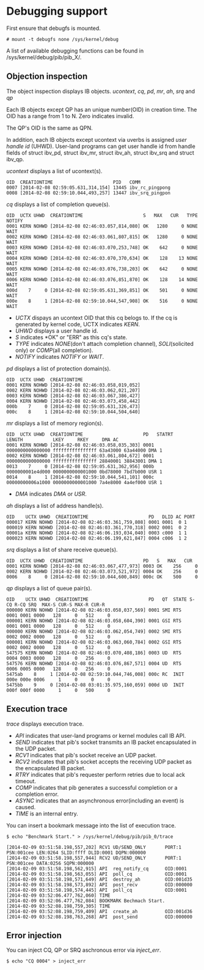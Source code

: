 Debugging support
=================

First ensure that debugfs is mounted.

    # mount -t debugfs none /sys/kernel/debug

A list of available debugging functions can be found in /sys/kernel/debug/pib/pib_X/.


Objection inspection
--------------------

The object inspection displays IB objects.
_ucontext_, _cq_, _pd_, _mr_, _ah_, _srq_ and _qp_

Each IB objects except QP has an unique number(OID) in creation time.
The OID has a range from 1 to N.
Zero indicates invalid.

The QP's OID is the same as QPN.

In addition, each IB objects except ucontext via uverbs is assigned *user handle id* (UHWD).
User-land programs can get user handle id from handle fields of struct ibv_pd, struct ibv_mr, struct ibv_ah, struct ibv_srq and struct ibv_qp.

_ucontext_ displays a list of ucontext(s).

    OID  CREATIONTIME                      PID   COMM
    0007 [2014-02-08 02:59:05.631,314,154] 13445 ibv_rc_pingpong
    0008 [2014-02-08 02:59:10.044,493,257] 13447 ibv_srq_pingpon

_cq_ displays a list of completion queue(s).

    OID  UCTX UHWD  CREATIONTIME                      S   MAX   CUR   TYPE NOTIFY
    0001 KERN NOHWD [2014-02-08 02:46:03.057,814,080] OK   1280     0 NONE WAIT
    0002 KERN NOHWD [2014-02-08 02:46:03.061,807,815] OK   1280     0 NONE WAIT
    0003 KERN NOHWD [2014-02-08 02:46:03.070,253,748] OK    642     0 NONE WAIT
    0004 KERN NOHWD [2014-02-08 02:46:03.070,370,634] OK    128    13 NONE WAIT
    0005 KERN NOHWD [2014-02-08 02:46:03.076,738,203] OK    642     0 NONE WAIT
    0006 KERN NOHWD [2014-02-08 02:46:03.076,851,870] OK    128    14 NONE WAIT
    000d    7     0 [2014-02-08 02:59:05.631,369,851] OK    501     0 NONE WAIT
    000e    8     1 [2014-02-08 02:59:10.044,547,908] OK    516     0 NONE WAIT

* _UCTX_ dispays an ucontext OID that this cq belogs to. If the cq is generated by kernel code, UCTX indicates *KERN*.
* _UHWD_ displays a user handle id.
* _S_ indicates *OK" or "ERR" as this cq's state.
* _TYPE_ indicates *NONE*(don't attach completion channel), *SOLI*(solicited only) or *COMP*(all completion).
* _NOTIFY_ indicates *NOTIFY* or *WAIT*.

_pd_ displays a list of protection domain(s).

    OID  UCTX UHWD  CREATIONTIME
    0001 KERN NOHWD [2014-02-08 02:46:03.058,019,052]
    0002 KERN NOHWD [2014-02-08 02:46:03.062,021,207]
    0003 KERN NOHWD [2014-02-08 02:46:03.067,386,427]
    0004 KERN NOHWD [2014-02-08 02:46:03.073,458,442]
    000b    7     0 [2014-02-08 02:59:05.631,326,473]
    000c    8     1 [2014-02-08 02:59:10.044,504,640]

_mr_ displays a list of memory region(s).

    OID  UCTX UHWD  CREATIONTIME                      PD   STATRT           LENGTH           LKEY     RKEY     DMA AC
    0001 KERN NOHWD [2014-02-08 02:46:03.058,035,303] 0001 0000000000000000 ffffffffffffffff 63a43000 63a44000 DMA 1
    0002 KERN NOHWD [2014-02-08 02:46:03.061,804,672] 0001 0000000000000000 ffffffffffffffff 28840001 38843001 DMA 1
    0013    7     0 [2014-02-08 02:59:05.631,362,956] 000b 0000000001e4d000 0000000000001000 0bd78000 7bd7b000 USR 1
    0014    8     1 [2014-02-08 02:59:10.044,541,101] 000c 00000000006a1000 0000000000001000 7a4e8000 4a4ef000 USR 1

* _DMA_ indicates *DMA* or *USR*.

_ah_ displays a list of address handle(s).

    OID    UCTX UHWD  CREATIONTIME                      PD   DLID AC PORT
    000017 KERN NOHWD [2014-02-08 02:46:03.361,759,808] 0001 0001  0 1
    000019 KERN NOHWD [2014-02-08 02:46:03.361,770,318] 0002 0001  0 2
    00001a KERN NOHWD [2014-02-08 02:46:06.193,034,040] 0003 c000  1 1
    000023 KERN NOHWD [2014-02-08 02:46:06.199,621,847] 0004 c006  1 2

_srq_ displays a list of share receive queue(s).

    OID  UCTX UHWD  CREATIONTIME                      PD   S   MAX   CUR
    0001 KERN NOHWD [2014-02-08 02:46:03.067,477,973] 0003 OK    256     0
    0002 KERN NOHWD [2014-02-08 02:46:03.073,521,972] 0004 OK    256     0
    0006    8     0 [2014-02-08 02:59:10.044,600,849] 000c OK    500     0

_qp_ displays a list of queue pair(s).

    OID    UCTX UHWD  CREATIONTIME                      PD   QT  STATE S-CQ R-CQ SRQ  MAX-S CUR-S MAX-R CUR-R
    000000 KERN NOHWD [2014-02-08 02:46:03.058,037,569] 0001 SMI RTS   0001 0001 0000   128     0   512     0
    000001 KERN NOHWD [2014-02-08 02:46:03.058,604,390] 0001 GSI RTS   0001 0001 0000   128     0   512     0
    000000 KERN NOHWD [2014-02-08 02:46:03.062,054,749] 0002 SMI RTS   0002 0002 0000   128     0   512     0
    000001 KERN NOHWD [2014-02-08 02:46:03.063,060,784] 0002 GSI RTS   0002 0002 0000   128     0   512     0
    547575 KERN NOHWD [2014-02-08 02:46:03.070,408,186] 0003 UD  RTS   0004 0003 0000   128     0   256     0
    547576 KERN NOHWD [2014-02-08 02:46:03.076,867,571] 0004 UD  RTS   0006 0005 0000   128     0   256     0
    5475ab    8     1 [2014-02-08 02:59:10.044,746,008] 000c RC  INIT  000e 000e 0006     1     0     0     0
    5475bb    9     0 [2014-02-08 03:01:35.975,160,059] 000d UD  INIT  000f 000f 0000     1     0   500     0

Execution trace
---------------

_trace_ displays execution trace.

* _API_ indicates that user-land programs or kernel modules call IB API.
* _SEND_ indicates that pib's socket transmits an IB packet encapsulated in the UDP packet.
* _RCV1_ indicates that pib's socket receive an UDP packet. 
* _RCV2_ indicates that pib's socket  accepts the receiving UDP packet as the encapsulated IB packet.
* _RTRY_ indicates that pib's requester perform retries due to local ack timeout.
* _COMP_ indicates that pib generates a successful completion or a completion error.
* _ASYNC_ indicates that an asynchronous error(including an event) is caused.
* _TIME_ is an internal entry.

You can insert a bookmark message into the list of execution trace.

    $ echo "Benchmark Start." > /sys/kernel/debug/pib/pib_0/trace

    [2014-02-09 03:51:58.198,557,202] RCV1 UD/SEND_ONLY       PORT:1 PSN:001cee LEN:0264 SLID:ffff DLID:0001 DQPN:000000
    [2014-02-09 03:51:58.198,557,944] RCV2 UD/SEND_ONLY       PORT:1 PSN:001cee DATA:0256 SQPN:000000
    [2014-02-09 03:51:58.198,562,915] API  req_notify_cq      OID:0001
    [2014-02-09 03:51:58.198,563,055] API  poll_cq            OID:0001
    [2014-02-09 03:51:58.198,571,649] API  destroy_ah         OID:001d35
    [2014-02-09 03:51:58.198,573,892] API  post_recv          OID:000000
    [2014-02-09 03:51:58.198,574,445] API  poll_cq            OID:0001
    [2014-02-09 03:52:06.477,762,060] TIME
    [2014-02-09 03:52:06.477,762,084] BOOKMARK Bechmach Start.
    [2014-02-09 03:52:08.198,759,305] TIME
    [2014-02-09 03:52:08.198,759,409] API  create_ah          OID:001d36
    [2014-02-09 03:52:08.198,763,268] API  post_send          OID:000000

Error injection
---------------

You can inject CQ, QP or SRQ aschronous error via _inject_err_.

    $ echo "CQ 0004" > inject_err
